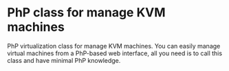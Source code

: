 # PhP class for manage KVM machines
PhP virtualization class for manage KVM machines. You can easily manage virtual machines from a PhP-based web interface, all you need is to call this class and have minimal PhP knowledge.

